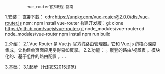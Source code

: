               vue_router官方教程-指南
1.安装：
	直接下载：
	cdn: https://unpkg.com/vue-router@2.0.0/dist/vue-router.js
	npm: npm install vue-router
	构建开发版：git clone https://github.com/vuejs/vue-router.git node_modules/vue-router
		cd node_modules/vue-router
		npm install
		npm run build

2.介绍：
	2.1.Vue Router 是 Vue.js 官方的路由管理器。它和 Vue.js 的核心深度集成，让构建单页面应用变得易如反掌。
	2.2.功能：
	。嵌套的路由/视图表
	。模块化的、基于组件的路由配置
	。...

3.基础：
	3.1.起步（代码ES2015规范)

